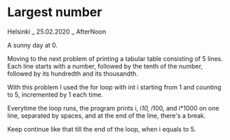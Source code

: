 
# Largest number

Helsinki _ 25.02.2020 _ AfterNoon

A sunny day at 0.

Moving to the next problem of printing a tabular table consisting of 5 lines. Each line starts with a number, followed by the tenth of the number, followed by its hundredth and its thousandth.

With this problem I used the for loop with int i starting from 1 and counting to 5, incremented by 1 each time. 

Everytime the loop runs, the program prints i, i*10, i*100, and i*1000 on one line, separated by spaces, and at the end of the line, there's a break.

Keep continue like that till the end of the loop, when i equals to 5. 

